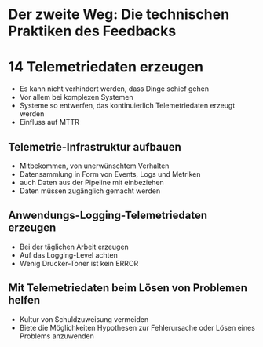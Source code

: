 # Der zweite Weg: Die technischen Praktiken des Feedbacks
# 14 Telemetriedaten erzeugen
- Es kann nicht verhindert werden, dass Dinge schief gehen
- Vor allem bei komplexen Systemen
- Systeme so entwerfen, das kontinuierlich Telemetriedaten erzeugt werden
- Einfluss auf MTTR

## Telemetrie-Infrastruktur aufbauen
- Mitbekommen, von unerwünschtem Verhalten
- Datensammlung in Form von Events, Logs und Metriken
- auch Daten aus der Pipeline mit einbeziehen
- Daten müssen zugänglich gemacht werden

## Anwendungs-Logging-Telemetriedaten erzeugen
- Bei der täglichen Arbeit erzeugen
- Auf das Logging-Level achten
- Wenig Drucker-Toner ist kein ERROR

## Mit Telemetriedaten beim Lösen von Problemen helfen
- Kultur von Schuldzuweisung vermeiden
- Biete die Möglichkeiten Hypothesen zur Fehlerursache oder Lösen eines Problems anzuwenden